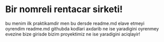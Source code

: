 # Bir nomreli rentacar sirketi!
bu menim ilk praktikamdir men bu dersde readme.md elave etmeyi oyrendim readme.md githubda kodlari axdarib ne ise yaradigini oyrenmey evezine bize girisde bizim proyektimiz ne ise yaradigini aciqlayir!